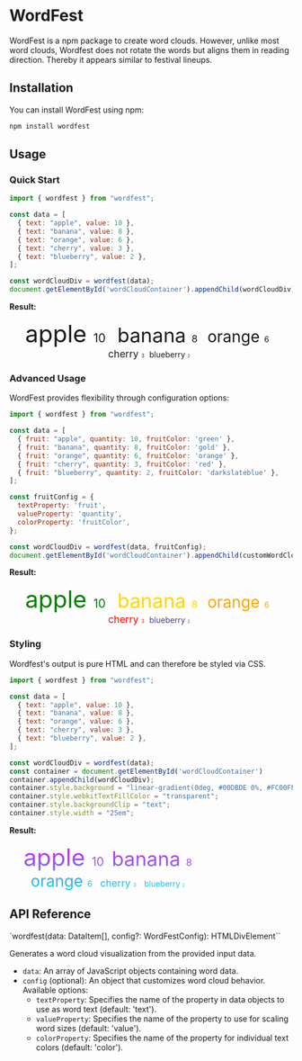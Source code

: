 # WordFest

WordFest is a npm package to create word clouds. However, unlike most word clouds, Wordfest does not rotate the words but aligns them in reading direction.
Thereby it appears similar to festival lineups.

## Installation

You can install WordFest using npm:

```bash
npm install wordfest
```

## Usage
### Quick Start

```js
import { wordfest } from "wordfest";

const data = [
  { text: "apple", value: 10 },
  { text: "banana", value: 8 },
  { text: "orange", value: 6 },
  { text: "cherry", value: 3 },
  { text: "blueberry", value: 2 },
];

const wordCloudDiv = wordfest(data);
document.getElementById('wordCloudContainer').appendChild(wordCloudDiv);
```
**Result:**
<div style="display: flex; flex-flow: row wrap; align-items: baseline; justify-content: center;"><span class="group" style="font-size: 3em;"><span class="text">apple</span>&nbsp;<span class="freq" style="margin-right: 1em; font-size: 0.5em;">10</span></span><span class="group" style="font-size: 2.5em;"><span class="text">banana</span>&nbsp;<span class="freq" style="margin-right: 1em; font-size: 0.5em;">8</span></span><span class="group" style="font-size: 2em;"><span class="text">orange</span>&nbsp;<span class="freq" style="margin-right: 1em; font-size: 0.5em;">6</span></span><span class="group" style="font-size: 1.25em;"><span class="text">cherry</span>&nbsp;<span class="freq" style="margin-right: 1em; font-size: 0.5em;">3</span></span><span class="group" style="font-size: 1em;"><span class="text">blueberry</span>&nbsp;<span class="freq" style="margin-right: 1em; font-size: 0.5em;">2</span></span></div>

### Advanced Usage
WordFest provides flexibility through configuration options:

```js
import { wordfest } from "wordfest";

const data = [
  { fruit: "apple", quantity: 10, fruitColor: 'green' },
  { fruit: "banana", quantity: 8, fruitColor: 'gold' },
  { fruit: "orange", quantity: 6, fruitColor: 'orange' },
  { fruit: "cherry", quantity: 3, fruitColor: 'red' },
  { fruit: "blueberry", quantity: 2, fruitColor: 'darkslateblue' },
];

const fruitConfig = {
  textProperty: 'fruit',
  valueProperty: 'quantity',
  colorProperty: 'fruitColor',
};

const wordCloudDiv = wordfest(data, fruitConfig);
document.getElementById('wordCloudContainer').appendChild(customWordCloudDiv);
```
**Result:**
<div style="display: flex; flex-flow: row wrap; align-items: baseline; justify-content: center;"><span class="group" style="font-size: 3em; color: green;"><span class="text">apple</span>&nbsp;<span class="freq" style="margin-right: 1em; font-size: 0.5em;">10</span></span><span class="group" style="font-size: 2.5em; color: gold;"><span class="text">banana</span>&nbsp;<span class="freq" style="margin-right: 1em; font-size: 0.5em;">8</span></span><span class="group" style="font-size: 2em; color: orange;"><span class="text">orange</span>&nbsp;<span class="freq" style="margin-right: 1em; font-size: 0.5em;">6</span></span><span class="group" style="font-size: 1.25em; color: red;"><span class="text">cherry</span>&nbsp;<span class="freq" style="margin-right: 1em; font-size: 0.5em;">3</span></span><span class="group" style="font-size: 1em; color: darkslateblue;"><span class="text">blueberry</span>&nbsp;<span class="freq" style="margin-right: 1em; font-size: 0.5em;">2</span></span></div>


### Styling

Wordfest's output is pure HTML and can therefore be styled via CSS.

```js
import { wordfest } from "wordfest";

const data = [
  { text: "apple", value: 10 },
  { text: "banana", value: 8 },
  { text: "orange", value: 6 },
  { text: "cherry", value: 3 },
  { text: "blueberry", value: 2 },
];

const wordCloudDiv = wordfest(data);
const container = document.getElementById('wordCloudContainer')
container.appendChild(wordCloudDiv);
container.style.background = "linear-gradient(0deg, #00DBDE 0%, #FC00FF 100%)";
container.style.webkitTextFillColor = "transparent";
container.style.backgroundClip = "text";
container.style.width = "25em";
```



**Result:**
<div id="wordCloudContainer" style="background: linear-gradient(0deg, rgb(0, 219, 222) 0%, rgb(252, 0, 255) 100%) padding-box text; -webkit-text-fill-color: transparent; width: 25em;background-clip: text;"><div style="display: flex; flex-flow: row wrap; column-gap: 1em; align-items: baseline; justify-content: center;"><span class="group" style="font-size: 3em;"><span class="text">apple</span>&nbsp;<span class="freq" style="font-size: 0.5em;">10</span></span><span class="group" style="font-size: 2.5em;"><span class="text">banana</span>&nbsp;<span class="freq" style="font-size: 0.5em;">8</span></span><span class="group" style="font-size: 2em;"><span class="text">orange</span>&nbsp;<span class="freq" style="font-size: 0.5em;">6</span></span><span class="group" style="font-size: 1.25em;"><span class="text">cherry</span>&nbsp;<span class="freq" style="font-size: 0.5em;">3</span></span><span class="group" style="font-size: 1em;"><span class="text">blueberry</span>&nbsp;<span class="freq" style="font-size: 0.5em;">2</span></span></div></div>

## API Reference
`wordfest(data: DataItem[], config?: WordFestConfig): HTMLDivElement``

Generates a word cloud visualization from the provided input data.

* `data`: An array of JavaScript objects containing word data.
* `config` (optional): An object that customizes word cloud behavior. Available options:
    * `textProperty`: Specifies the name of the property in data objects to use as word text (default: 'text').
    * `valueProperty`: Specifies the name of the property to use for scaling word sizes (default: 'value').
    * `colorProperty`: Specifies the name of the property for individual text colors (default: 'color').